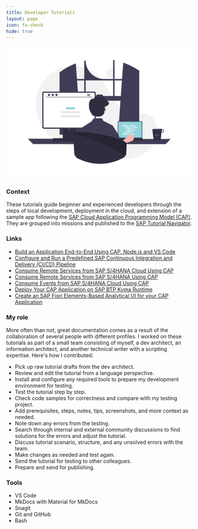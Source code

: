 ```yaml
---
title: Developer Tutorials
layout: page
icon: fa-check
hide: true
---
```


![Dev Tutorials Illustration](assets/images/undraw_Programming_re_kg9v.png)

### Context
These tutorials guide beginner and experienced developers through the steps of local development, deployment in the cloud, and extension of a sample app following the [SAP Cloud Application Programming Model (CAP)](https://cap.cloud.sap/docs/about/). They are grouped into missions and published to the [SAP Tutorial Navigator](https://developers.sap.com/tutorial-navigator.html).

### Links

- [Build an Application End-to-End Using CAP, Node.js and VS Code](https://developers.sap.com/mission.btp-application-cap-e2e.html)
- [Configure and Run a Predefined SAP Continuous Integration and Delivery (CI/CD) Pipeline](https://developers.sap.com/tutorials/btp-app-ci-cd-btp.html)
- [Consume Remote Services from SAP S/4HANA Cloud Using CAP](https://developers.sap.com/mission.btp-consume-external-service-cap.html)
- [Consume Remote Services from SAP S/4HANA Using CAP](https://developers.sap.com/mission.btp-consume-external-service-s4hana-cap.html)
- [Consume Events from SAP S/4HANA Cloud Using CAP](https://developers.sap.com/mission.btp-consume-events-s4hana-cloud-cap.html)
- [Deploy Your CAP Application on SAP BTP Kyma Runtime](https://developers.sap.com/mission.btp-deploy-cap-kyma.html)
- [Create an SAP Fiori Elements-Based Analytical UI for your CAP Application](https://developers.sap.com/tutorials/btp-app-analytics-setup-use.html)

### My role

More often than not, great documentation comes as a result of the collaboration of several people with different profiles. I worked on these tutorials as part of a small team consisting of myself, a dev architect, an information architect, and another technical writer with a scripting expertise. Here's how I contributed:

- Pick up raw tutorial drafts from the dev architect.
- Review and edit the tutorial from a language perspective.
- Install and configure any required tools to prepare my development environment for testing. 
- Test the tutorial step by step.
- Check code samples for correctness and compare with my testing project.
- Add prerequisites, steps, notes, tips, screenshots, and more context as needed.
- Note down any errors from the testing.
- Search through internal and external community discussions to find solutions for the errors and adjust the tutorial.
- Discuss tutorial scenario, structure, and any unsolved errors with the team.
- Make changes as needed and test again.
- Send the tutorial for testing to other colleagues. 
- Prepare and send for publishing.


### Tools

- VS Code
- MkDocs with Material for MkDocs
- Snagit
- Git and GitHub
- Bash
